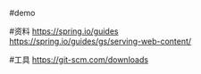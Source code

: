 #demo

#资料
https://spring.io/guides  
https://spring.io/guides/gs/serving-web-content/

#工具
https://git-scm.com/downloads  
